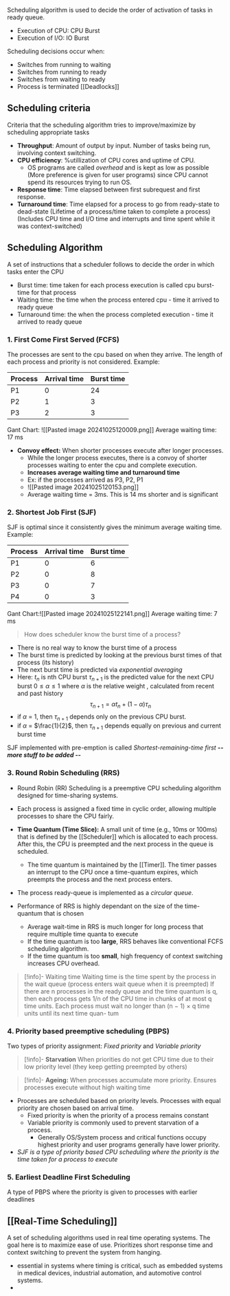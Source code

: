 Scheduling algorithm is used to decide the order of activation of tasks in ready queue.
- Execution of CPU: CPU Burst
- Execution of I/O: IO Burst

Scheduling decisions occur when:
- Switches from running to waiting
- Switches from running to ready
- Switches from waiting to ready
- Process is terminated
[[Deadlocks]]
 
## Scheduling criteria
Criteria that the scheduling algorithm tries to improve/maximize by scheduling appropriate tasks
- **Throughput**: Amount of output by input. Number of tasks being run, involving context switching. 
- **CPU efficiency**: %utillization of CPU cores and uptime of CPU.
	-  OS programs are called *overhead* and is kept as low as possible (More preference is given for user programs) since CPU cannot spend its resources trying to run OS.
- **Response time**: Time elapsed between first subrequest and first response.
- **Turnaround time**: Time elapsed for a process to go from ready-state to dead-state (Lifetime of a process/time taken to complete a process) (Includes CPU time and I/O time and interrupts and time spent while it was context-switched)

## Scheduling Algorithm
A set of instructions that a scheduler follows to decide the order in which tasks enter the CPU
- Burst time: time taken for each process execution is called cpu burst-time for that process
- Waiting time: the time when the process entered cpu - time it arrived to ready queue
- Turnaround time: the when the process completed execution - time it arrived to ready queue
### 1. First Come First Served (FCFS)
The processes are sent to the cpu based on when they arrive. The length of each process and priority is not considered.
Example:

| Process | Arrival time | Burst time |
| ------- | ------------ | ---------- |
| P1      | 0            | 24         |
| P2      | 1            | 3          |
| P3      | 2            | 3          |
Gant Chart:
![[Pasted image 20241025120009.png]]
Average waiting time: 17 ms

- **Convoy effect:** When shorter processes execute after longer processes.
	- While the longer process executes, there is a convoy of shorter processes waiting to enter the cpu and complete execution.
	- **Increases average waiting time and turnaround time**
	- Ex: if the processes arrived as P3, P2, P1
	- ![[Pasted image 20241025120153.png]]
	- Average waiting time = 3ms. This is 14 ms shorter and is significant


### 2. Shortest Job First (SJF)
SJF is optimal since it consistently gives the minimum average waiting time.
Example:

| Process | Arrival time | Burst time |
| ------- | ------------ | ---------- |
| P1      | 0            | 6          |
| P2      | 0            | 8          |
| P3      | 0            | 7          |
| P4      | 0            | 3          |
Gant Chart:![[Pasted image 20241025122141.png]]
Average waiting time: 7 ms

> How does scheduler know the burst time of a process?
- There is no real way to know the burst time of a process
- The burst time is predicted by looking at the previous burst times of that process (its history)
- The next burst time is predicted via *exponential averaging*
- Here:
	$t_{n}$ is nth CPU burst
	$\tau_{n+1}$ is the predicted value for the next CPU burst
	$0 \le \alpha \le 1$ where $\alpha$ is the relative weight , calculated from recent and past history 
	$$\tau_{n+1} = \alpha t_{n} + (1 - \alpha)\tau_{n}$$
- if $\alpha$ = 1, then $\tau_{n+1}$ depends only on the previous CPU burst.
- if $\alpha$ = $\frac{1}{2}$, then $\tau_{n+1}$ depends equally on previous and current burst time

SJF implemented with pre-emption is called *Shortest-remaining-time first*
***-- more stuff to be added --***

### 3. Round Robin Scheduling (RRS)
- Round Robin (RR) Scheduling is a preemptive CPU scheduling algorithm designed for time-sharing systems.
- Each process is assigned a fixed time in cyclic order, allowing multiple processes to share the CPU fairly.

- **Time Quantum (Time Slice):** A small unit of time (e.g., 10ms or 100ms) that is defined by the [[Scheduler]] which is allocated to each process. After this, the CPU is preempted and the next process in the queue is scheduled. 
	- The time quantum is maintained by the [[Timer]]. The timer passes an interrupt to the CPU once a time-quantum expires, which preempts the process and the next process enters.

- The process ready-queue is implemented as a *circular queue*.
- Performance of RRS is highly dependant on the size of the time-quantum that is chosen
	- Average wait-time in RRS is much longer for long process that require multiple time quanta to execute
	- If the time quantum is too **large**, RRS behaves like conventional FCFS scheduling algorithm.
	- If the time quantum is too **small**, high frequency of context switching increases CPU overhead.

> [!info]- Waiting time
> Waiting time is the time spent by the process in the wait queue (process enters wait queue when it is preempted)
> If there are n processes in the ready queue and the time quantum is q, then
each process gets 1/n of the CPU time in chunks of at most q time units. Each
process must wait no longer than (n − 1) × q time units until its next time quan-
tum


### 4. Priority based preemptive scheduling (PBPS)
Two types of priority assignment: *Fixed priority* and *Variable priority*

> [!info]- **Starvation**
> When priorities do not get CPU time due to their low priority level (they keep getting preempted by others)

> [!info]- **Ageing:** 
> When processes accumulate more priority. Ensures processes execute without high waiting time

- Processes are scheduled based on priority levels. Processes with equal priority are chosen based on arrival time.
	- Fixed priority is when the priority of a process remains constant
	- Variable priority is commonly used to prevent starvation of a process.
		- Generally OS/System process and critical functions occupy highest priority and user programs generally have lower priority.
- _SJF is a type of priority based CPU scheduling where the priority is the time taken for a process to execute_

### 5. Earliest Deadline First Scheduling
A type of PBPS where the priority is given to processes with earlier deadlines
## [[Real-Time Scheduling]]
A set of scheduling algorithms used in real time operating systems. The goal here is to maximize ease of use. Prioritizes short response time and context switching to prevent the system from hanging.
- essential in systems where timing is critical, such as embedded systems in medical devices, industrial automation, and automotive control systems.
- 